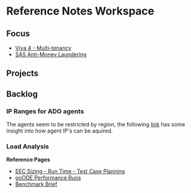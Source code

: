 # Reference Notes Workspace 


## Focus

- [Viya 4 - Multi-tenancy](sas/viya4-multi-tenancy.md)
- [SAS Anti-Money Laundering](sas/sas-anti-money-laundering.md)

## Projects



## Backlog

### IP Ranges for ADO agents

The agents seem to be restricted by region, the following [link](https://learn.microsoft.com/en-us/azure/devops/pipelines/agents/hosted?view=azure-devops&tabs=yaml#agent-ip-ranges) has some insight into how agent IP's can be aquired.

### Load Analysis

**Reference Pages**
- [EEC Sizing - Run Time - Test Case Planning](https://rndconfluence.sas.com/pages/viewpage.action?spaceKey=~mtllsc&title=EEC+Sizing+-+Run+Time+-+Test+Case+Planning)
- [goODE Performance Runs](https://rndconfluence.sas.com/display/FSIDA/goODE+Performance+Runs)
- [Benchmark Brief](https://rndjira.sas.com/browse/DOCMNTATION-1154)

